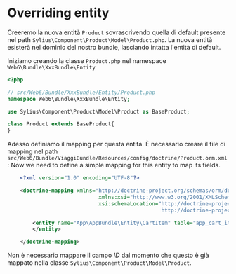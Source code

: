 Overriding entity
====
Creeremo la nuova entità `Product` sovrascrivendo quella di default presente nel path `Sylius\Component\Product\Model\Product.php`. La nuova entità esisterà nel dominio del nostro bundle, lasciando intatta l'entità di default.

Iniziamo creando la classe `Product.php` nel namespace `Web6\Bundle\XxxBundle\Entity`

```php
<?php

// src/Web6/Bundle/XxxBundle/Entity/Product.php
namespace Web6\Bundle\XxxBundle\Entity;

use Sylius\Component\Product\Model\Product as BaseProduct;

class Product extends BaseProduct{
}
```
Adesso definiamo il mapping per questa entità. È necessario creare il file di mapping nel path `src/Web6/Bundle/ViaggiBundle/Resources/config/doctrine/Product.orm.xml`:
Now we need to define a simple mapping for this entity to map its fields.
```xml
    <?xml version="1.0" encoding="UTF-8"?>

    <doctrine-mapping xmlns="http://doctrine-project.org/schemas/orm/doctrine-mapping"
                             xmlns:xsi="http://www.w3.org/2001/XMLSchema-instance"
                             xsi:schemaLocation="http://doctrine-project.org/schemas/orm/doctrine-mapping
                                                 http://doctrine-project.org/schemas/orm/doctrine-mapping.xsd">

        <entity name="App\AppBundle\Entity\CartItem" table="app_cart_item">
        </entity>

    </doctrine-mapping>
```
Non è necessario mappare il campo *ID* dal momento che questo è già mappato nella classe `Sylius\Component\Product\Model\Product`.
